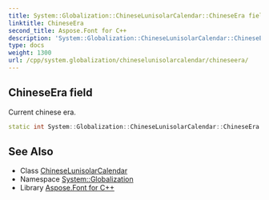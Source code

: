 ```yaml
---
title: System::Globalization::ChineseLunisolarCalendar::ChineseEra field
linktitle: ChineseEra
second_title: Aspose.Font for C++
description: 'System::Globalization::ChineseLunisolarCalendar::ChineseEra field. Current chinese era in C++.'
type: docs
weight: 1300
url: /cpp/system.globalization/chineselunisolarcalendar/chineseera/
---
```

## ChineseEra field


Current chinese era.

```cpp
static int System::Globalization::ChineseLunisolarCalendar::ChineseEra
```

## See Also

* Class [ChineseLunisolarCalendar](../)
* Namespace [System::Globalization](../../)
* Library [Aspose.Font for C++](../../../)

